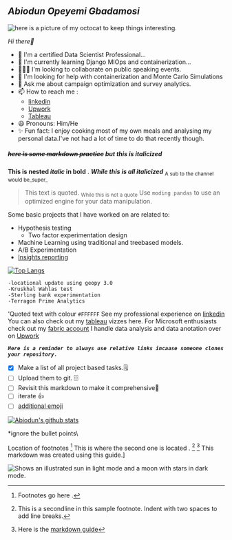  ## **_Abiodun Opeyemi Gbadamosi_**
<!-- change image using octocat and drag here-->
![here is a picture of my octocat to keep things interesting.](https://github.com/AOGbadamosi2018/Abiodun-Gbadamosi/assets/40220355/bd604c4a-f768-4db2-9619-b137e5c56824)

*Hi there👋*

* 🥇 I'm a certified Data Scientist Professional...
* 🌱 I'm currently learning Django MlOps and containerization...
* 🧑‍🤝‍🧑 I'm looking to collaborate on public speaking events.
* 🤔 I'm looking for help with containerization and Monte Carlo Simulations 
* 💭 Ask me about campaign optimization and survey analytics.
* 📫 How to reach me :
  * [linkedin](https://www.linkedin.com/in/abiodungbadamosi/)
  * [Upwork](https://www.upwork.com/freelancers/~0196df2bb7533b8bdd?viewMode=1)
  * [Tableau](https://public.tableau.com/app/profile/abiodun.gbadamosi)
* 😃 Pronouns: Him/He
* ✨ Fun fact: I enjoy cooking most of my own meals and analysing my personal data.I've not had a lot of time to do that recently though. 




##### ~~here is some markdown practice~~ _but this is italicized_
**This is nested _italic_ in bold** . ***While this is all italicized***
<sub>A sub to the channel would be_super_</sup>
>This text is quoted.
><sub>While this is not a quote</sub>
Use `moding pandas` to use an optimized engine for your data manipulation. 

Some basic projects that I have worked on are related to: 
- Hypothesis testing
    - Two factor experimentation design
- Machine Learning using traditional and treebased models. 
- A/B Experimentation
- [Insights reporting](https://terragongroup.com/detty-december-preparing-your-brand-for-2022s-peak-holiday/#:~:text=an%20electioneering%202023.-,Download,-Report)

[![Top Langs](https://github-readme-stats.vercel.app/api/top-langs/?username=AOGbadamosi2018)](https://github.com/anuraghazra/github-readme-stats)
  
```
-locational update using geopy 3.0
-Kruskhal Wahlas test
-Sterling bank experimentation
-Terragon Prime Analytics 
```

'Quoted text with colour `#FFFFFF`
See my professional experience on [linkedin](https://www.linkedin.com/in/abiodungbadamosi/)
You can also check out my [tableau](https://public.tableau.com/app/profile/abiodun.gbadamosi) vizzes here.
For Microsoft enthusiasts check out my [fabric account]()
I handle data analysis and data anotation over on [Upwork](https://www.upwork.com/freelancers/~0196df2bb7533b8bdd?viewMode=1)


***`Here is a reminder to always use relative links incaase someone clones your repository.`***

- [x] Make a list of all project based tasks.🗒️
- [ ] Upload them to git. 🗄️
- [ ] Revisit this markdown to make it comprehensive:tada:
- [ ] iterate :+1:
- [ ] [additional emoji](https://github.com/ikatyang/emoji-cheat-sheet/blob/master/README.md)

[![Abiodun's github stats](https://github-readme-stats.vercel.app/api?username=AOGbadamosi2018&count_private=true&show_icons=true&theme=radical&hide_rank=false)](https://github.com/anuraghazra/github-readme-stats)

<!-- Hide this from my rendered markdown, if you wrote articles you would be able to show them using this 

<a target="_blank" href="https://github-readme-medium-recent-article.vercel.app/medium/@khuyentran1476/0"><img src="https://github-readme-medium-recent-article.vercel.app/medium/@khuyentran1476/0" alt="Recent Article 0">

but you don't and it's okay ... or not -->

\*ignore the bullet points\

Location of footnotes [^1]
This is where the second one is located . [^2] [^3] This markdown was created using this guide.] 

[^1]: Footnotes go here . 
[^2]: This is a secondline in this sample footnote.
  Indent with two spaces to add line breaks.
[^3]: Here is the [markdown guide](https://docs.github.com/en/get-started/writing-on-github/getting-started-with-writing-and-formatting-on-github/basic-writing-and-formatting-syntax#uploading-assets)

<picture>
  <source media="(prefers-color-scheme: dark)" srcset="https://user-images.githubusercontent.com/25423296/163456776-7f95b81a-f1ed-45f7-b7ab-8fa810d529fa.png">
  <source media="(prefers-color-scheme: light)" srcset="https://user-images.githubusercontent.com/25423296/163456779-a8556205-d0a5-45e2-ac17-42d089e3c3f8.png">
  <img alt="Shows an illustrated sun in light mode and a moon with stars in dark mode." src="https://user-images.githubusercontent.com/25423296/163456779-a8556205-d0a5-45e2-ac17-42d089e3c3f8.png">
</picture>




